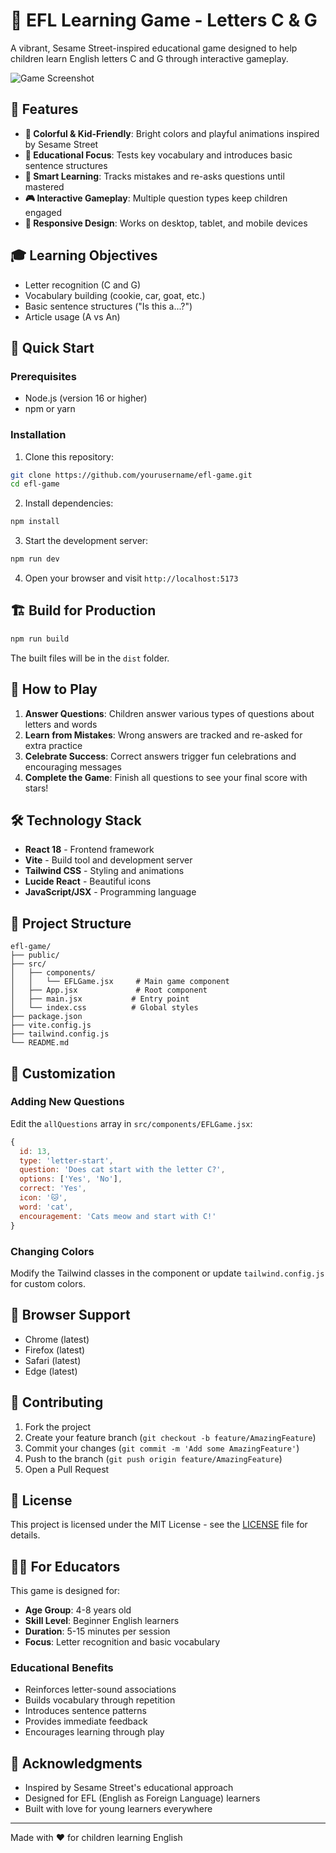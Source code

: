 # 🎪 EFL Learning Game - Letters C & G

A vibrant, Sesame Street-inspired educational game designed to help children learn English letters C and G through interactive gameplay.

![Game Screenshot](https://via.placeholder.com/600x400/FF6B9D/FFFFFF?text=EFL+Learning+Game)

## 🌟 Features

- **🎨 Colorful & Kid-Friendly**: Bright colors and playful animations inspired by Sesame Street
- **🎯 Educational Focus**: Tests key vocabulary and introduces basic sentence structures
- **🔄 Smart Learning**: Tracks mistakes and re-asks questions until mastered
- **🎮 Interactive Gameplay**: Multiple question types keep children engaged
- **📱 Responsive Design**: Works on desktop, tablet, and mobile devices

## 🎓 Learning Objectives

- Letter recognition (C and G)
- Vocabulary building (cookie, car, goat, etc.)
- Basic sentence structures ("Is this a...?")
- Article usage (A vs An)

## 🚀 Quick Start

### Prerequisites

- Node.js (version 16 or higher)
- npm or yarn

### Installation

1. Clone this repository:
```bash
git clone https://github.com/yourusername/efl-game.git
cd efl-game
```

2. Install dependencies:
```bash
npm install
```

3. Start the development server:
```bash
npm run dev
```

4. Open your browser and visit `http://localhost:5173`

## 🏗️ Build for Production

```bash
npm run build
```

The built files will be in the `dist` folder.

## 🎯 How to Play

1. **Answer Questions**: Children answer various types of questions about letters and words
2. **Learn from Mistakes**: Wrong answers are tracked and re-asked for extra practice
3. **Celebrate Success**: Correct answers trigger fun celebrations and encouraging messages
4. **Complete the Game**: Finish all questions to see your final score with stars!

## 🛠️ Technology Stack

- **React 18** - Frontend framework
- **Vite** - Build tool and development server
- **Tailwind CSS** - Styling and animations
- **Lucide React** - Beautiful icons
- **JavaScript/JSX** - Programming language

## 📁 Project Structure

```
efl-game/
├── public/
├── src/
│   ├── components/
│   │   └── EFLGame.jsx     # Main game component
│   ├── App.jsx             # Root component
│   ├── main.jsx           # Entry point
│   └── index.css          # Global styles
├── package.json
├── vite.config.js
├── tailwind.config.js
└── README.md
```

## 🎨 Customization

### Adding New Questions

Edit the `allQuestions` array in `src/components/EFLGame.jsx`:

```javascript
{
  id: 13,
  type: 'letter-start',
  question: 'Does cat start with the letter C?',
  options: ['Yes', 'No'],
  correct: 'Yes',
  icon: '🐱',
  word: 'cat',
  encouragement: 'Cats meow and start with C!'
}
```

### Changing Colors

Modify the Tailwind classes in the component or update `tailwind.config.js` for custom colors.

## 📱 Browser Support

- Chrome (latest)
- Firefox (latest)
- Safari (latest)
- Edge (latest)

## 🤝 Contributing

1. Fork the project
2. Create your feature branch (`git checkout -b feature/AmazingFeature`)
3. Commit your changes (`git commit -m 'Add some AmazingFeature'`)
4. Push to the branch (`git push origin feature/AmazingFeature`)
5. Open a Pull Request

## 📄 License

This project is licensed under the MIT License - see the [LICENSE](LICENSE) file for details.

## 👨‍🏫 For Educators

This game is designed for:
- **Age Group**: 4-8 years old
- **Skill Level**: Beginner English learners
- **Duration**: 5-15 minutes per session
- **Focus**: Letter recognition and basic vocabulary

### Educational Benefits

- Reinforces letter-sound associations
- Builds vocabulary through repetition
- Introduces sentence patterns
- Provides immediate feedback
- Encourages learning through play

## 🎉 Acknowledgments

- Inspired by Sesame Street's educational approach
- Designed for EFL (English as Foreign Language) learners
- Built with love for young learners everywhere

---

Made with ❤️ for children learning English